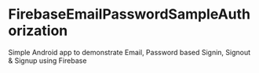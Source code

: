 # FirebaseEmailPasswordSampleAuthorization
Simple Android app to demonstrate Email, Password based Signin, Signout & Signup using Firebase



